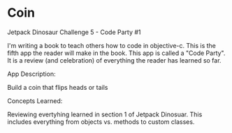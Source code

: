 # Coin
Jetpack Dinosaur Challenge 5 - Code Party #1

I'm writing a book to teach others how to code in objective-c. This is the fifth app the reader will make in the book. This app is called a "Code Party". It is a review (and celebration) of everything the reader has learned so far.

App Description:

Build a coin that flips heads or tails

Concepts Learned:

Reviewing evertyhing learned in section 1 of Jetpack Dinosuar. This includes everything from objects vs. methods to custom classes.
